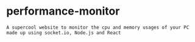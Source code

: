 # performance-monitor

    A supercool website to monitor the cpu and memory usages of your PC made up using socket.io, Node.js and React
